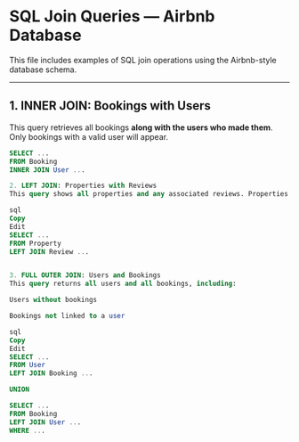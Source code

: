 # SQL Join Queries — Airbnb Database

This file includes examples of SQL join operations using the Airbnb-style database schema.

---

## 1. INNER JOIN: Bookings with Users

This query retrieves all bookings **along with the users who made them**. Only bookings with a valid user will appear.

```sql
SELECT ...
FROM Booking
INNER JOIN User ...

2. LEFT JOIN: Properties with Reviews
This query shows all properties and any associated reviews. Properties with no reviews will still appear.

sql
Copy
Edit
SELECT ...
FROM Property
LEFT JOIN Review ...


3. FULL OUTER JOIN: Users and Bookings
This query returns all users and all bookings, including:

Users without bookings

Bookings not linked to a user

sql
Copy
Edit
SELECT ...
FROM User
LEFT JOIN Booking ...

UNION

SELECT ...
FROM Booking
LEFT JOIN User ...
WHERE ...
